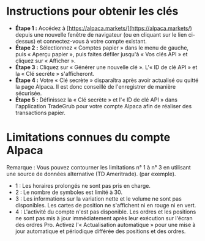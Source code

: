 # **Instructions pour obtenir les clés**
- **Étape 1 :** Accédez à [https://alpaca.markets/](https://alpaca.markets/) depuis une nouvelle fenêtre de navigateur (ou en cliquant sur le lien ci-dessus) et connectez-vous à votre compte existant.
- **Étape 2 :** Sélectionnez « Comptes papier » dans le menu de gauche, puis « Aperçu papier », puis faites défiler jusqu'à « Vos clés API » et cliquez sur « Afficher ».
- **Étape 3 :** Cliquez sur « Générer une nouvelle clé ». L'« ID de clé API » et la « Clé secrète » s'afficheront.
- **Étape 4 :** Votre « Clé secrète » disparaîtra après avoir actualisé ou quitté la page Alpaca. Il est donc conseillé de l'enregistrer de manière sécurisée.
- **Étape 5 :** Définissez la « Clé secrète » et l'« ID de clé API » dans l'application TradeGrub pour votre compte Alpaca afin de réaliser des transactions papier.

# Limitations connues du compte Alpaca
Remarque : Vous pouvez contourner les limitations n° 1 à n° 3 en utilisant une source de données alternative (TD Ameritrade). (par exemple).
- 1 : Les horaires prolongés ne sont pas pris en charge.
- 2 : Le nombre de symboles est limité à 30.
- 3 : Les informations sur la variation nette et le volume ne sont pas disponibles. Les cartes de position ne s'affichent ni en rouge ni en vert.
- 4 : L'activité du compte n'est pas disponible. Les ordres et les positions ne sont pas mis à jour immédiatement après leur exécution sur l'écran des ordres Pro. Activez l'« Actualisation automatique » pour une mise à jour automatique et périodique différée des positions et des ordres.

